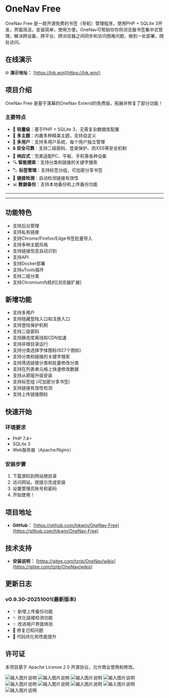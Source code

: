 # OneNav Free

OneNav Free 是一款开源免费的书签（导航）管理程序，使用PHP + SQLite 3开发，界面简洁，安装简单，使用方便。OneNav可帮助你你将浏览器书签集中式管理，解决跨设备、跨平台、跨浏览器之间同步和访问困难问题，做到一处部署，随处访问。

## 在线演示

🌐 **演示地址：** [https://hik.win](https://hik.win/)

## 项目介绍

OneNav Free 是基于落幕的OneNav Extend的免费版，拓展并修复了部分功能！

### 主要特点
- 🚀 **轻量级**：基于PHP + SQLite 3，无需复杂数据库配置
- 🎨 **多主题**：内置多种精美主题，支持自定义
- 👥 **多用户**：支持多用户系统，每个用户独立管理
- 🔒 **安全可靠**：支持二级密码、登录保护、防XSS等安全机制
- 📱 **响应式**：完美适配PC、平板、手机等各种设备
- 🔍 **智能搜索**：支持分类和链接的关键字搜索
- 🏷️ **标签管理**：支持标签分组，可加密分享书签
- 🔗 **链接检测**：自动检测链接有效性
- 📊 **数据备份**：支持本地备份和上传备份功能

***


***


## 功能特色

* 支持后台管理
* 支持私有链接
* 支持Chrome/Firefox/Edge书签批量导入
* 支持多种主题风格
* 支持链接信息自动识别
* 支持API
* 支持Docker部署
* 支持uTools插件
* 支持二级分类
* 支持Chromium内核的[浏览器扩展]

## 新增功能
- 支持多用户
- 支持隐藏登陆入口和注册入口
- 支持登陆保护机制
- 支持二级密码
- 支持静态库离线和CDN加速
- 支持非根目录运行
- 支持分类选择字体图标(927个图标)
- 支持分类和链接的关键字搜索
- 支持筛选链接分类和批量修改分类
- 支持在列表单元格上快速修改数据
- 支持从原版升级安装
- 支持标签组 (可加密分享书签)
- 支持链接有效性检测
- 支持上传链接图标

## 快速开始

### 环境要求
- PHP 7.4+ 
- SQLite 3
- Web服务器（Apache/Nginx）

### 安装步骤
1. 下载源码到网站根目录
2. 访问网站，按提示完成安装
3. 设置管理员账号和密码
4. 开始使用！

## 项目地址

- **GitHub：** [https://github.com/hikwin/OneNav-Free](https://github.com/hikwin/OneNav-Free)

## 技术支持

- **安装说明：** [https://gitee.com/tznb/OneNav/wikis](https://gitee.com/tznb/OneNav/wikis)

## 更新日志

### v0.9.30-20251001(最新版本)
- ✨ 新增上传备份功能
- ✨ 优化链接检测功能
- ✨ 改进用户界面体验
- 🐛 修复已知问题
- 🔧 代码优化和性能提升

## 许可证

本项目基于 Apache License 2.0 开源协议，允许商业使用和修改。

![输入图片说明](https://gitee.com/tznb/OneNav/raw/data/picture/1617787025352-bb6e63df-e843-49d4-84e1-680c604f10dc.png)
![输入图片说明](https://gitee.com/tznb/OneNav/raw/data/picture/42ed3ef2c4a50f6d.png)
![输入图片说明](https://gitee.com/tznb/OneNav/raw/data/picture/cba9f1946776a8f0.png)
![输入图片说明](https://gitee.com/tznb/OneNav/raw/data/picture/QQ截图20221006162043.png)
![输入图片说明](https://gitee.com/tznb/OneNav/raw/data/picture/QQ截图20221006162050.png)
![输入图片说明](https://gitee.com/tznb/OneNav/raw/data/picture/QQ截图20221006162057.png)
![输入图片说明](https://gitee.com/tznb/OneNav/raw/data/picture/QQ截图20221006162105.png)
![输入图片说明](https://gitee.com/tznb/OneNav/raw/data/picture/QQ截图20221006162127.png)
![输入图片说明](https://gitee.com/tznb/OneNav/raw/data/picture/QQ截图20221006162135.png)
